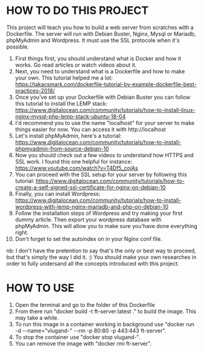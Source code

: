 # HOW TO DO THIS PROJECT 

This project will teach you how to build a web server from scratches with a Dockerfile.
The server will run with Debian Buster, Nginx, Mysql or Mariadb, phpMyAdmin and Wordpress. It must use the SSL protocole when it's possible.

1. First things first, you should understand what is Docker and how it works. Go read articles or watch videos about it.
2. Next, you need to understand what is a Dockerfile and how to make your own. This tutorial helped me a lot: https://takacsmark.com/dockerfile-tutorial-by-example-dockerfile-best-practices-2018/
3. Once you've set up your Dockerfile with Debian Buster you can follow this tutorial to install the LEMP stack: https://www.digitalocean.com/community/tutorials/how-to-install-linux-nginx-mysql-php-lemp-stack-ubuntu-18-04
4. I'd recommend you to use the name "localhost" for your server to make things easier for now. You can access it with http://localhost
5. Let's install phpMyAdmin, here's a tutorial: https://www.digitalocean.com/community/tutorials/how-to-install-phpmyadmin-from-source-debian-10
6. Now you should check out a few videos to understand how HTTPS and SSL work. I found this one helpful for instance: https://www.youtube.com/watch?v=T4Df5_cojAs
7. You can proceed with the SSL setup for your server by following this tutorial: https://www.digitalocean.com/community/tutorials/how-to-create-a-self-signed-ssl-certificate-for-nginx-on-debian-10
8. Finally, you can install Wordpress: https://www.digitalocean.com/community/tutorials/how-to-install-wordpress-with-lemp-nginx-mariadb-and-php-on-debian-10
9. Follow the installation steps of Wordpress and try making your first dummy article. Then export your wordpress database with phpMyAdmin. This will allow you to make sure you'have done everything right.
10. Don't forget to set the autoindex on in your Nginx conf file.

nb: I don't have the pretention to say that's the only or best way to proceed, but that's simply the way I did it. :)
You should make your own researches in order to fully undersand all the concepts introduced with this project. 

# HOW TO USE

1. Open the terminal and go to the folder of this Dockerfile
2. From there run "docker build -t ft-server:latest ." to build the image. This may take a while.
3. To run this image in a container working in background use "docker run -d --name="vlugand-" --rm -p 80:80 -p 443:443 ft-server".
4. To stop the container use "docker stop vlugand-". 
5. You can remove the image with "docker rmi ft-server".
